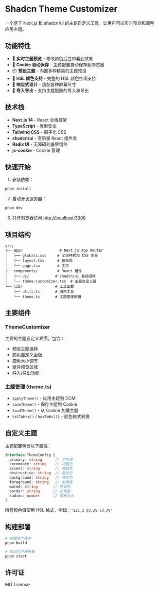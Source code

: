 # Shadcn Theme Customizer

一个基于 Next.js 和 shadcn/ui 的主题自定义工具，让用户可以实时预览和调整应用主题。

## 功能特性

- 🎨 **实时主题预览** - 修改颜色后立即看到效果
- 🍪 **Cookie 自动保存** - 主题配置自动保存到浏览器
- 📦 **预设主题** - 内置多种精美的主题预设
- 🎯 **HSL 颜色支持** - 完整的 HSL 颜色空间支持
- 📱 **响应式设计** - 适配各种屏幕尺寸
- 🔧 **导入导出** - 支持主题配置的导入和导出

## 技术栈

- **Next.js 14** - React 全栈框架
- **TypeScript** - 类型安全
- **Tailwind CSS** - 原子化 CSS
- **shadcn/ui** - 高质量 React 组件库
- **Radix UI** - 无障碍的底层组件
- **js-cookie** - Cookie 管理

## 快速开始

1. 安装依赖：
```bash
pnpm install
```

2. 启动开发服务器：
```bash
pnpm dev
```

3. 打开浏览器访问 [http://localhost:3000](http://localhost:3000)

## 项目结构

```
src/
├── app/                 # Next.js App Router
│   ├── globals.css     # 全局样式和 CSS 变量
│   ├── layout.tsx      # 根布局
│   └── page.tsx        # 主页
├── components/         # React 组件
│   ├── ui/            # shadcn/ui 基础组件
│   └── theme-customizer.tsx  # 主题自定义器
└── lib/               # 工具函数
    ├── utils.ts       # 通用工具
    └── theme.ts       # 主题管理逻辑
```

## 主要组件

### ThemeCustomizer
主要的主题自定义界面，包含：
- 预设主题选择
- 颜色自定义面板
- 圆角大小调节
- 组件预览区域
- 导入/导出功能

### 主题管理 (theme.ts)
- `applyTheme()` - 应用主题到 DOM
- `saveTheme()` - 保存主题到 Cookie
- `loadTheme()` - 从 Cookie 加载主题
- `hslToHex()` / `hexToHsl()` - 颜色格式转换

## 自定义主题

主题配置包含以下属性：

```typescript
interface ThemeConfig {
  primary: string      // 主色调
  secondary: string    // 次要色
  accent: string       // 强调色
  destructive: string  // 危险色
  background: string   // 背景色
  foreground: string   // 前景色
  muted: string       // 静音色
  border: string      // 边框色
  radius: number      // 圆角大小
}
```

所有颜色值使用 HSL 格式，例如：`"221.2 83.2% 53.3%"`

## 构建部署

```bash
# 构建生产版本
pnpm build

# 启动生产服务器
pnpm start
```

## 许可证

MIT License
